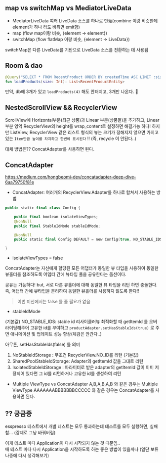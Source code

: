 
## map vs switchMap vs MediatorLiveData

- MediatorLiveData 여러 LiveData 소스를 하나로 만듦(combine 이랑 비슷한데 element가 하나 라도 바뀌면 emit함)
- map (flow map이랑 비슷, {element -> element})
- switchMap (flow flatMap 이랑 비슷, {element -> LiveData})

switchMap은 다른 LiveData를 기반으로 LiveData 소스를 전환하는 데 사용됨


## Room & dao

```kotlin
@Query("SELECT * FROM RecentProduct ORDER BY createdTime ASC LIMIT :size")
fun loadProducts(size: Int): List<RecentProductEntity>
```

만약, db에 3개가 있고 `loadProducts(4)` 해도 안터지고, 3개만 나온다. 🫢

## NestedScrollView && RecyclerView

ScrollView에 Horizontal부분(최근 상품)과 Linear 부분(상품들)을 추가하고,
Linear 부분 영역 RecyclerView의 height를 wrap_content로 설정하면 해결가능 하다!
하지만 ListView, RecyclerView 같은 리스트 형식의 뷰는
크기가 정해지지 않으면 가지고 있는 `Item만큼 높이를 차지하고
한번에 표시된다` !! (즉, recycle 이 안된다..)

대체 방법은?? ConcatAdapter를 사용하면 된다.

## ConcatAdapter

https://medium.com/hongbeomi-dev/concatadapter-deep-dive-6aa79750f81e

- ConcatAdapter: 여러개의 RecyclerView.Adapter를 하나로 합쳐서 사용하는 방법

```kotlin
public static final class Config {

    public final boolean isolateViewTypes;
    @NonNull
    public final StableIdMode stableIdMode;

    @NonNull
    public static final Config DEFAULT = new Config(true, NO_STABLE_IDS);

}
```

- isolateViewTypes = false

ConcatAdapter는 자신에게 할당된 모든 어댑터가
동일한 뷰 타입을 사용하여 동일한 뷰홀더를 참조하도록 어뎁터 간에 뷰타입 풀을 공유한다는 옵션이다.

공유는 가능하다! but, 서로 다른 뷰홀더에 대해 동일한 뷰 타입을 리턴 하면 충돌한다.
즉, 어댑터 간에 뷰타입을 분리하여 동일한 뷰홀더를 사용하지 않도록 한다!!

> 이번 미션에서는 false 를 줄 필요가 없음

- stableIdMode

(기본값) NO_STABLE_IDS:  stable id
리사이클러뷰 최적화할 때 getItemId 를 오버라이딩해주어 고유한 id를 부여하고
`productAdapter.setHasStableIds(true)` 로 주면 애니메이션 및 업데이트 성능 향상(체감은 안간다..)

아무튼, setHasStableIds(false) 를 의미

1) NoStableIdStorage : 무조건 RecyclerView.NO_ID를 리턴 (기본값)
2) SharedPoolStableIdStorage: Adapter의 getItemId 값을 그대로 리턴
3) IsolatedStableIdStorage : 파라미터로 받은 adapter의 getItemId 값이 이미 저장되어 있다면 그 id를 리턴하거나 고유한 id를 생성하여 리턴

- Multiple ViewType vs ConcatAdapter
  A,B,A,B,A,B 와 같은 경우는 Multiple ViewType
  AAAAAAABBBBBBBCCCCC 와 같은 경우는 ConcatAdapter를 사용하면 된다.

## ?? 궁금증
esspresso 테스트에서 개별 테스트는 모두 통과하는데
테스트를 모두 실행하면, 실패함... (강제로 그냥 바꿔버림)

이게 테스트 마다 Application이 다시 시작되지 않는 것 때문임..  
매 테스트 마다 다시 Application을 시작하도록 하는 좋은 방법이 있을까나 (일단 보류 나중에 다시 생각해보기)